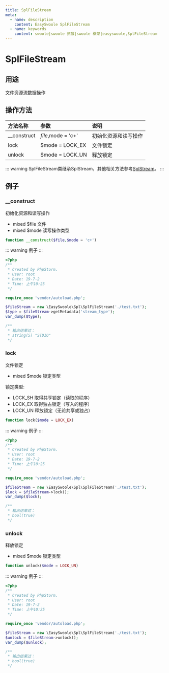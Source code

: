 ```yaml
---
title: SplFileStream
meta:
  - name: description
    content: EasySwoole SplFileStream
  - name: keywords
    content: swoole|swoole 拓展|swoole 框架|easyswoole,SplFileStream
---
```

# SplFileStream

## 用途
文件资源流数据操作

## 操作方法

| 方法名称           | 参数                          | 说明                              |
|:------------------|:------------------------------|:---------------------------------|
| __construct       | $file,$mode = 'c+'            | 初始化资源和读写操作               |
| lock              | $mode = LOCK_EX               | 文件锁定                          |                    
| unlock            | $mode = LOCK_UN               | 释放锁定                          |                                                                                                   

::: warning 
SplFileStream类继承SplStream，其他相关方法参考[SplStream](./splStream.md)。
:::


## 例子

### __construct

初始化资源和读写操作

* mixed     $file       文件
* mixed     $mode       读写操作类型

```php
function __construct($file,$mode = 'c+')
```

::: warning 
例子
:::

```php
<?php
/**
 * Created by PhpStorm.
 * User: root
 * Date: 19-7-2
 * Time: 上午10:25
 */

require_once 'vendor/autoload.php';

$fileStream = new \EasySwoole\Spl\SplFileStream('./test.txt');
$type = $fileStream->getMetadata('stream_type');
var_dump($type);

/**
 * 输出结果过：
 * string(5) "STDIO"
 */

```

### lock

文件锁定

* mixed     $mode       锁定类型

锁定类型:

* LOCK_SH  取得共享锁定（读取的程序）
* LOCK_EX  取得独占锁定（写入的程序）
* LOCK_UN  释放锁定（无论共享或独占）
```php
function lock($mode = LOCK_EX)
```

::: warning 
例子
:::

```php
<?php
/**
 * Created by PhpStorm.
 * User: root
 * Date: 19-7-2
 * Time: 上午10:25
 */

require_once 'vendor/autoload.php';

$fileStream = new \EasySwoole\Spl\SplFileStream('./test.txt');
$lock = $fileStream->lock();
var_dump($lock);

/**
 * 输出结果过：
 * bool(true)
 */

```

### unlock

释放锁定

* mixed     $mode       锁定类型
```php
function unlock($mode = LOCK_UN)
```

::: warning 
例子
:::

```php
<?php
/**
 * Created by PhpStorm.
 * User: root
 * Date: 19-7-2
 * Time: 上午10:25
 */

require_once 'vendor/autoload.php';

$fileStream = new \EasySwoole\Spl\SplFileStream('./test.txt');
$unlock = $fileStream->unlock();
var_dump($unlock);

/**
 * 输出结果过：
 * bool(true)
 */

```
